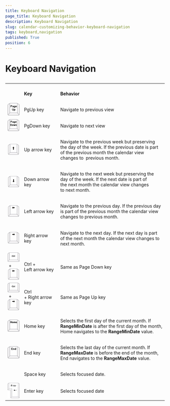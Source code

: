 ```yaml
---
title: Keyboard Navigation
page_title: Keyboard Navigation
description: Keyboard Navigation
slug: calendar-customizing-behavior-keyboard-navigation
tags: keyboard,navigation
published: True
position: 6
---
```


# Keyboard Navigation



## 
<table><th><tr><td>

</td><td>

<b>Key</b></td><td>

<b>Behavior</b></td></tr></th><tr><td>![calendar-customizing-behavior-keyboard-navigation 001](images/calendar-customizing-behavior-keyboard-navigation001.png)</td><td>

PgUp key </td><td>

Navigate to previous view </td></tr><tr><td>![calendar-customizing-behavior-keyboard-navigation 002](images/calendar-customizing-behavior-keyboard-navigation002.png)</td><td>

PgDown key </td><td>

Navigate to next view </td></tr><tr><td>![calendar-customizing-behavior-keyboard-navigation 003](images/calendar-customizing-behavior-keyboard-navigation003.png)</td><td>

Up arrow key </td><td>

Navigate to the previous week but preserving the day of the week. If the previous date is part of the previous month the calendar view changes to 
                previous month.
              </td></tr><tr><td>![calendar-customizing-behavior-keyboard-navigation 004](images/calendar-customizing-behavior-keyboard-navigation004.png)</td><td>

Down arrow key </td><td>

Navigate to the next week but preserving the day of the week. If the next date is part of the next month the calendar view changes to next month. </td></tr><tr><td>![calendar-customizing-behavior-keyboard-navigation 005](images/calendar-customizing-behavior-keyboard-navigation005.png)</td><td>

Left arrow key </td><td>

Navigate to the previous day. If the previous day is part of the previous month the calendar view changes to previous month. </td></tr><tr><td>![calendar-customizing-behavior-keyboard-navigation 006](images/calendar-customizing-behavior-keyboard-navigation006.png)</td><td>

Right arrow  key </td><td>

Navigate to the next day. If the next day is part of the next month the calendar view changes to next month. </td></tr><tr><td>![calendar-customizing-behavior-keyboard-navigation 007](images/calendar-customizing-behavior-keyboard-navigation007.png) + ![calendar-customizing-behavior-keyboard-navigation 005](images/calendar-customizing-behavior-keyboard-navigation005.png)</td><td>

Ctrl + Left arrow key </td><td>

Same as Page Down key </td></tr><tr><td>![calendar-customizing-behavior-keyboard-navigation 007](images/calendar-customizing-behavior-keyboard-navigation007.png) + ![calendar-customizing-behavior-keyboard-navigation 006](images/calendar-customizing-behavior-keyboard-navigation006.png)</td><td>

Ctrl + Right arrow key </td><td>

Same as Page Up key </td></tr><tr><td>![calendar-customizing-behavior-keyboard-navigation 008](images/calendar-customizing-behavior-keyboard-navigation008.png)</td><td>

Home key </td><td>

Selects the first day of the current month. If <b>RangeMinDate </b>is after the first day of the month, Home navigates to the 
                <b>RangeMinDate </b>value.
              </td></tr><tr><td>![calendar-customizing-behavior-keyboard-navigation 009](images/calendar-customizing-behavior-keyboard-navigation009.png)</td><td>

End key </td><td>

Selects the last day of the current month. If <b>RangeMaxDate </b>is before the end of the month, End navigates to the 
                <b>RangeMaxDate </b>value.
              </td></tr><tr><td>



</td><td>

Space key </td><td>

Selects focused date. </td></tr><tr><td>![calendar-customizing-behavior-keyboard-navigation 010](images/calendar-customizing-behavior-keyboard-navigation010.png)</td><td>

Enter key </td><td>

Selects focused date </td></tr></table>
